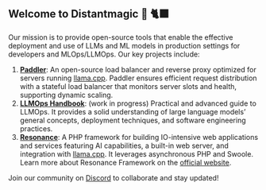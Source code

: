 ## Welcome to Distantmagic 👋 🐈‍⬛

Our mission is to provide open-source tools that enable the effective deployment and use of LLMs and ML models in production settings for developers and MLOps/LLMOps. Our key projects include:

1. [**Paddler**](https://github.com/distantmagic/paddler): An open-source load balancer and reverse proxy optimized for servers running [llama.cpp](https://github.com/ggerganov/llama.cpp). Paddler ensures efficient request distribution with a stateful load balancer that monitors server slots and health, supporting dynamic scaling.
3. [**LLMOps Handbook**](https://github.com/distantmagic/llmops-handbook): (work in progress) Practical and advanced guide to LLMOps. It provides a solid understanding of large language models’ general concepts, deployment techniques, and software engineering practices.
2. [**Resonance**](https://github.com/distantmagic/resonance): A PHP framework for building IO-intensive web applications and services featuring AI capabilities, a built-in web server, and integration with [llama.cpp](https://github.com/ggerganov/llama.cpp). It leverages asynchronous PHP and Swoole. Learn more about Resonance Framework on the [official website](https://resonance.distantmagic.com/).

Join our community on [Discord](https://discord.gg/kysUzFqSCK) to collaborate and stay updated!
